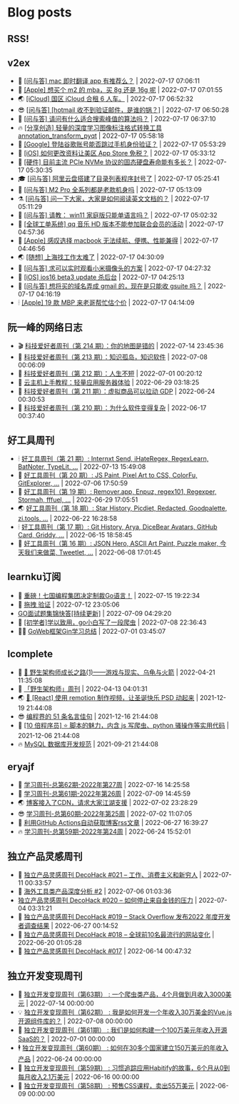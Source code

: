 # Blog posts
## RSS!



## v2ex

<!-- v2ex:START  -->
- 🫶 [[问与答] mac 即时翻译 app 有推荐么？](https://www.v2ex.com/t/866786#reply0) | 2022-07-17 07:06:11 
- 🧰 [[Apple] 想买个 m2 的 mba，买 8g 还是 16g 呢](https://www.v2ex.com/t/866784#reply0) | 2022-07-17 07:01:55 
- 🌏 [[iCloud] 国区 iCloud 合租 6 人车。](https://www.v2ex.com/t/866783#reply1) | 2022-07-17 06:52:32 
- 😎 [[问与答] [hotmail 收不到验证邮件，是谁的锅？]](https://www.v2ex.com/t/866782#reply0) | 2022-07-17 06:50:28 
- 💂 [[问与答] 请问有什么适合搜索峰值的算法吗？](https://www.v2ex.com/t/866781#reply1) | 2022-07-17 06:37:10 
- 🔥 [[分享创造] 轻量的深度学习图像标注格式转换工具 annotation_transform_pyqt](https://www.v2ex.com/t/866777#reply0) | 2022-07-17 05:58:18 
- 🦅 [[Google] 登陆谷歌账号能否跳过手机身份验证？](https://www.v2ex.com/t/866776#reply2) | 2022-07-17 05:53:29 
- 🙉 [[iOS] 如何更改资料让美区 App Store 免税？](https://www.v2ex.com/t/866775#reply16) | 2022-07-17 05:33:12 
- 💫 [[硬件] 目前主流 PCIe NVMe 协议的固态硬盘寿命能有多长？](https://www.v2ex.com/t/866773#reply16) | 2022-07-17 05:30:35 
- 🎓 [[问与答] 阿里云盘搭建了目录列表程序封号了](https://www.v2ex.com/t/866772#reply1) | 2022-07-17 05:25:41 
- 🗽 [[问与答] M2 Pro 全系列都是老款机身吗](https://www.v2ex.com/t/866770#reply1) | 2022-07-17 05:13:09 
- ⚗️ [[问与答] 问一下大家，大家是如何阅读英文文档的？](https://www.v2ex.com/t/866769#reply10) | 2022-07-17 05:11:29 
- 🦍 [[问与答] 请教： win11 家庭版只能单语言吗？](https://www.v2ex.com/t/866766#reply1) | 2022-07-17 05:02:32 
- 🤩 [[全球工单系统] qq 音乐 HD 版本不能参加联合会员的活动](https://www.v2ex.com/t/866765#reply2) | 2022-07-17 04:57:36 
- 🙉 [[Apple] 感叹选择 macbook 无法续航、便携、性能兼得](https://www.v2ex.com/t/866764#reply52) | 2022-07-17 04:46:56 
- 🌏 [[随想] 上海找工作太难了](https://www.v2ex.com/t/866762#reply15) | 2022-07-17 04:30:09 
- 🐘 [[问与答] 求可以实时观看小米摄像头的方案](https://www.v2ex.com/t/866761#reply5) | 2022-07-17 04:27:32 
- 🧰 [[iOS] ios16 beta3 update 杀后台](https://www.v2ex.com/t/866760#reply0) | 2022-07-17 04:25:13 
- 💃 [[问与答] 想将买的域名弄成 gmail 的，现在是只能收 gsuite 吗？](https://www.v2ex.com/t/866759#reply14) | 2022-07-17 04:16:19 
- 🕯 [[Apple] 19 款 MBP 来老哥帮忙估个价](https://www.v2ex.com/t/866758#reply0) | 2022-07-17 04:14:09 <!-- v2ex:END -->

## 阮一峰的网络日志

<!-- ruanyf:START -->
- 🎬 [科技爱好者周刊（第 214 期）：你的地图是错的](http://www.ruanyifeng.com/blog/2022/07/weekly-issue-214.html) | 2022-07-14 23:45:36 
- 💄 [科技爱好者周刊（第 213 期）：知识孤岛，知识软件](http://www.ruanyifeng.com/blog/2022/07/weekly-issue-213.html) | 2022-07-08 00:06:09 
- 🐎 [科技爱好者周刊（第 212 期）：人生不短](http://www.ruanyifeng.com/blog/2022/07/weekly-issue-212.html) | 2022-07-01 00:20:12 
- 🤔 [云主机上手教程：轻量应用服务器体验](http://www.ruanyifeng.com/blog/2022/06/cloud-server-getting-started-tutorial.html) | 2022-06-29 03:18:25 
- 🧠 [科技爱好者周刊（第 211 期）：虚拟商品可以拉动 GDP](http://www.ruanyifeng.com/blog/2022/06/weekly-issue-211.html) | 2022-06-24 00:30:53 
- 🎃 [科技爱好者周刊（第 210 期）：为什么软件变得复杂](http://www.ruanyifeng.com/blog/2022/06/weekly-issue-210.html) | 2022-06-17 00:37:40 <!-- ruanyf:END -->

## 好工具周刊

<!-- bestxtools:START -->
- 🕯 [好工具周刊（第 21 期）: Internxt Send, iHateRegex, RegexLearn, BatNoter, TypeLit, ...](https://discuss-cn.bestxtools.com/d/58/1) | 2022-07-13 15:49:08 
- 🦩 [好工具周刊（第 20 期）: JS Paint, Pixel Art to CSS, ColorFu, GitExplorer, ...](https://discuss-cn.bestxtools.com/d/57/1) | 2022-07-06 17:50:59 
- 🦄 [好工具周刊（第 19 期）: Remover.app, Enpuz, regex101, Regexper, Stormah, fffuel, ...](https://discuss-cn.bestxtools.com/d/56/1) | 2022-06-29 17:05:51 
- 🌏 [好工具周刊（第 18 期）: Star History, Picdiet, Redacted, Goodpalette, zi.tools, ...](https://discuss-cn.bestxtools.com/d/47/1) | 2022-06-22 16:28:58 
- 🕯 [好工具周刊（第 17 期）: Git History, Arya, DiceBear Avatars, GitHub Card, Griddy, ...](https://discuss-cn.bestxtools.com/d/43/1) | 2022-06-15 18:58:45 
- 📝 [好工具周刊（第 16 期）: JSON Hero, ASCII Art Paint, Puzzle maker, 今天我们来做菜, Tweetlet, ...](https://discuss-cn.bestxtools.com/d/42/1) | 2022-06-08 17:01:45 <!-- bestxtools:END -->


## learnku订阅

<!-- learnku:START -->
- 🦅 [重磅！七国编程集团决定制裁Go语言！](https://learnku.com/articles/69766) | 2022-07-15 19:22:34 
- 🦅 [拖拽 验证](https://learnku.com/articles/69652) | 2022-07-12 23:05:06 
-  [GO面试题集锦快答[持续更新]](https://learnku.com/articles/69250) | 2022-07-09 04:29:20 
- 🌈 [[初学者]学以致用，go小白写了一段爬虫](https://learnku.com/go/t/69522) | 2022-07-08 22:36:43 
- 🧑‍🏫 [GoWeb框架Gin学习总结](https://learnku.com/articles/69259) | 2022-07-01 03:45:07 <!-- learnku:END -->



## lcomplete

<!-- lcomplete:START -->
- 🫶 [🐒 野生架构师成长之路&lpar;1&rpar;——游戏与现实、乌龟与火箭](http://codelc.com/post/growup/s01/) | 2022-04-21 11:35:08 
- 🧰 [「野生架构师」周刊](http://codelc.com/post/essay/%E9%87%8E%E7%94%9F%E6%9E%B6%E6%9E%84%E5%B8%88%E5%91%A8%E5%88%8A%E4%BB%8B%E7%BB%8D/) | 2022-04-13 04:01:31 
- 🌏 [🎄 [React] 使用 remotion 制作视频，让圣诞快乐 PSD 动起来](http://codelc.com/post/dev/js/remotion/) | 2021-12-19 21:44:08 
- 😎 [编程界的 51 条名言佳句](http://codelc.com/post/dev/thinking/quotes/) | 2021-12-16 21:44:08 
- 💂 [[10 倍程序员] ⭐ 脚本的魅力，内含 js 写爬虫、python 骚操作等实用代码](http://codelc.com/post/dev/10x/script/) | 2021-12-06 21:44:08 
- 🔥 [MySQL 数据库开发规范](http://codelc.com/post/dev/db/mysql_standard/) | 2021-09-21 21:44:08 <!-- lcomplete:END -->

## eryajf

<!-- eryajf:START -->
- 🫶 [学习周刊-总第62期-2022年第27周](https://wiki.eryajf.net/pages/4a06ab/) | 2022-07-16 14:25:58 
- 🧰 [学习周刊-总第61期-2022年第26周](https://wiki.eryajf.net/pages/703307/) | 2022-07-09 14:45:59 
- 🌏 [博客接入了CDN，请求大家江湖支援](https://wiki.eryajf.net/pages/5f559d/) | 2022-07-02 23:28:29 
- 😎 [学习周刊-总第60期-2022年第25周](https://wiki.eryajf.net/pages/bff449/) | 2022-07-02 11:07:05 
- 💂 [利用GitHub Actions自动获取博客rss文章](https://wiki.eryajf.net/pages/1b1ba3/) | 2022-06-27 16:39:27 
- 🔥 [学习周刊-总第59期-2022年第24周](https://wiki.eryajf.net/pages/b0bdd0/) | 2022-06-24 15:52:01 <!-- eryajf:END -->



## 独立产品灵感周刊

<!-- DecoHack:START -->
- 🦣 [独立产品灵感周刊 DecoHack #021 – 工作、消费主义和新穷人](https://www.decohack.com/Post/753) | 2022-07-11 00:33:57 
- 🤡 [海外工具类产品深度分析 #2](https://www.decohack.com/Post/746) | 2022-07-06 01:03:36 
-  [独立产品灵感周刊 DecoHack #020 – 如何停止来自金钱的压力](https://www.decohack.com/Post/728) | 2022-07-04 03:31:21 
- 🐲 [独立产品灵感周刊 DecoHack #019 – Stack Overflow 发布2022 年度开发者调查结果](https://www.decohack.com/Post/699) | 2022-06-27 00:14:52 
- 🦅 [独立产品灵感周刊 DecoHack #018 – 全球前10名最流行的网站变化](https://www.decohack.com/Post/680) | 2022-06-20 01:05:28 
- 🧰 [独立产品灵感周刊 DecoHack #017](https://www.decohack.com/Post/663) | 2022-06-14 00:47:32 <!-- DecoHack:END -->

## 独立开发变现周刊

<!-- easyindie:START -->
- 💂 [独立开发变现周刊（第63期） : 一个爬虫类产品，4个月做到月收入3000美元](https://www.ezindie.com/weekly/issue-63) | 2022-07-14 00:00:00 
- 💡 [独立开发变现周刊（第62期） : 我是如何开发一个年收入30万美金的Vue.js开源组件库的？](https://www.ezindie.com/weekly/issue-62) | 2022-07-08 00:00:00 
- 🌋 [独立开发变现周刊（第61期） : 我们是如何构建一个100万美元年收入开源SaaS的？](https://www.ezindie.com/weekly/issue-61) | 2022-07-01 00:00:00 
- 🕴 [独立开发变现周刊（第60期） : 如何在30多个国家建立150万美元的年收入产品](https://www.ezindie.com/weekly/issue-60) | 2022-06-24 00:00:00 
- 🎊 [独立开发变现周刊（第59期） : 习惯追踪应用Habitify的故事，6个月从0到每月收入2.1万美元](https://www.ezindie.com/weekly/issue-59) | 2022-06-16 00:00:00 
- 🤔 [独立开发变现周刊（第58期） : 预售CSS课程，卖出55万美元](https://www.ezindie.com/weekly/issue-58) | 2022-06-09 00:00:00 <!-- easyindie:END -->



